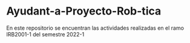 # Ayudant-a-Proyecto-Rob-tica
En este repositorio se encuentran las actividades realizadas en el ramo IRB2001-1 del semestre 2022-1
